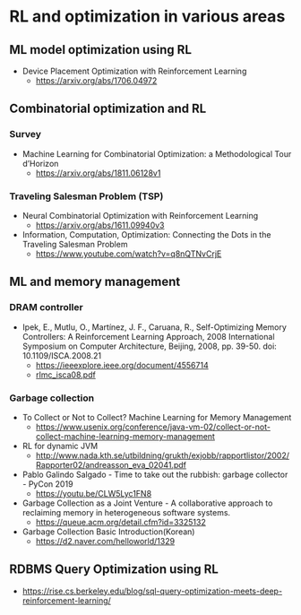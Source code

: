 # RL and optimization in various areas

## ML model optimization using RL
  * Device Placement Optimization with Reinforcement Learning
    * https://arxiv.org/abs/1706.04972

## Combinatorial optimization and RL
### Survey
  * Machine Learning for Combinatorial Optimization: a Methodological Tour d’Horizon
    * https://arxiv.org/abs/1811.06128v1
  
### Traveling Salesman Problem (TSP)
  * Neural Combinatorial Optimization with Reinforcement Learning
    * https://arxiv.org/abs/1611.09940v3
  * Information, Computation, Optimization: Connecting the Dots in the Traveling Salesman Problem
    * https://www.youtube.com/watch?v=q8nQTNvCrjE

## ML and memory management
### DRAM controller
  * Ipek, E., Mutlu, O., Martínez, J. F., Caruana, R., Self-Optimizing Memory Controllers: A Reinforcement Learning Approach, 2008 International Symposium on Computer Architecture, Beijing, 2008, pp. 39-50. doi: 10.1109/ISCA.2008.21
    * https://ieeexplore.ieee.org/document/4556714
    * [rlmc_isca08.pdf](https://www.dropbox.com/s/e8v6u15hvfh9t5c/rlmc_isca08.pdf?dl=0) 
### Garbage collection
  * To Collect or Not to Collect? Machine Learning for Memory Management
    * https://www.usenix.org/conference/java-vm-02/collect-or-not-collect-machine-learning-memory-management
  * RL for dynamic JVM
    * http://www.nada.kth.se/utbildning/grukth/exjobb/rapportlistor/2002/Rapporter02/andreasson_eva_02041.pdf
  * Pablo Galindo Salgado - Time to take out the rubbish: garbage collector - PyCon 2019 
    * https://youtu.be/CLW5Lyc1FN8
  * Garbage Collection as a Joint Venture - A collaborative approach to reclaiming memory in heterogeneous software systems.
    * https://queue.acm.org/detail.cfm?id=3325132
  * Garbage Collection Basic Introduction(Korean)
    * https://d2.naver.com/helloworld/1329

## RDBMS Query Optimization using RL
* https://rise.cs.berkeley.edu/blog/sql-query-optimization-meets-deep-reinforcement-learning/

